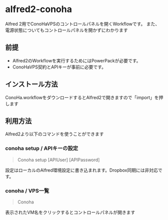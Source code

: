 # alfred2-conoha

Alfred 2用でConoHaVPSのコントロールパネルを開くWorkflowです。
また、電源状態についてもコントロールパネルを開かずにわかります

## 前提

+ Alfred2のWorkflowを実行するためにはPowerPackが必要です。
+ ConoHaVPS契約とAPIキーが事前に必要です。

## インストール方法

ConoHa.workflowをダウンロードするとAlfred2で開きますので「import」を押します

## 利用方法

Alfred2より以下のコマンドを使うことができます

### conoha setup / APIキーの設定
> Conoha setup [APIUser] [APIPassword]

設定はローカルのAlfred環境設定に書き込まれます。Dropbox同期には非対応です。

### conoha / VPS一覧
> Conoha

表示されたVM名をクリックするとコントロールパネルが開きます

